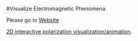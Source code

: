 
#Visualize Electromagnetic Phenomena

Please go to [Website](http://username.github.io/Electromagnetics-Visualizations)

[2D interactive polarization visualization/animation](https://rawgit.com/gregnordin/Polarization/master/polarization_2d.html).
